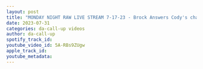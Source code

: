 ```yaml
---
layout: post
title: "MONDAY NIGHT RAW LIVE STREAM 7-17-23 - Brock Answers Cody's challenge"
date: 2023-07-31
categories: da-call-up videos
author: da-call-up
spotify_track_id: 
youtube_video_id: 5A-RBs9ZUgw
apple_track_id: 
youtube_metadata: 
---
```

